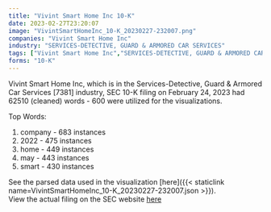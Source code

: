 ```yaml
---
title: "Vivint Smart Home Inc 10-K"
date: 2023-02-27T23:20:07
image: "VivintSmartHomeInc_10-K_20230227-232007.png"
companies: "Vivint Smart Home Inc"
industry: "SERVICES-DETECTIVE, GUARD & ARMORED CAR SERVICES"
tags: ["Vivint Smart Home Inc","SERVICES-DETECTIVE, GUARD & ARMORED CAR SERVICES","02-24-2023","10-K"]
forms: "10-K"
---
```

Vivint Smart Home Inc, which is in the Services-Detective, Guard & Armored Car Services [7381] industry, SEC 10-K filing on February 24, 2023 had 62510 (cleaned) words - 600 were utilized for the visualizations.

Top Words:
1. company - 683 instances
2. 2022 - 475 instances
3. home - 449 instances
4. may - 443 instances
5. smart - 430 instances


See the parsed data used in the visualization [here]({{< staticlink name=VivintSmartHomeInc_10-K_20230227-232007.json >}}).  
View the actual filing on the SEC website [here](https://www.sec.gov/Archives/edgar/data/1713952/0001713952-23-000008.txt)
